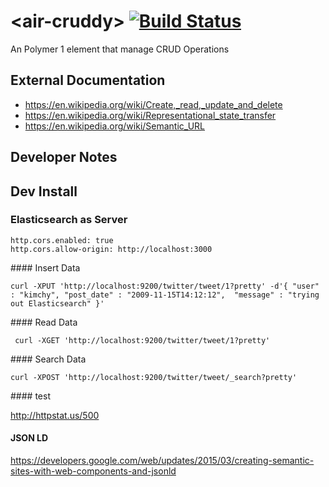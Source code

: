 # \<air-cruddy\> [![Build Status](https://travis-ci.org/FiveElements/air-cruddy.svg?branch=master)](https://travis-ci.org/FiveElements/air-cruddy)

An Polymer 1 element that manage CRUD Operations
 

## External Documentation
* https://en.wikipedia.org/wiki/Create,_read,_update_and_delete
* https://en.wikipedia.org/wiki/Representational_state_transfer
* https://en.wikipedia.org/wiki/Semantic_URL


## Developer Notes

 
 
## Dev  Install
 
### Elasticsearch as Server
 
``` 
http.cors.enabled: true
http.cors.allow-origin: http://localhost:3000
``` 
 
 
#### Insert Data 
``` 
curl -XPUT 'http://localhost:9200/twitter/tweet/1?pretty' -d'{ "user" : "kimchy", "post_date" : "2009-11-15T14:12:12",  "message" : "trying out Elasticsearch" }'

``` 

#### Read Data 
``` 
 curl -XGET 'http://localhost:9200/twitter/tweet/1?pretty' 
 ``` 


#### Search Data 
``` 
curl -XPOST 'http://localhost:9200/twitter/tweet/_search?pretty' 
 ``` 
 
 
#### test
 
 http://httpstat.us/500

#### JSON LD
https://developers.google.com/web/updates/2015/03/creating-semantic-sites-with-web-components-and-jsonld
